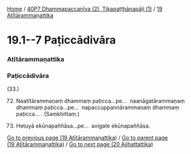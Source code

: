 
[Home](/) / [40P7 Dhammapaccanīya (2), Tikapaṭṭhānapāḷi (1)](../../40P7.md) / [19 Atītārammaṇattika](../19.md)

# 19.1--7 Paṭiccādivāra

### Atītārammaṇattika

### Paṭiccādivāra

(33.)

72. Naatītārammaṇaṃ dhammaṃ paṭicca…pe…  naanāgatārammaṇaṃ dhammaṃ paṭicca…pe…  napaccuppannārammaṇaṃ dhammaṃ paṭicca… . (Saṃkhittaṃ.)

73. Hetuyā ekūnapaññāsa…pe…  avigate ekūnapaññāsa.

[Go to previous page (19 Atītārammaṇattika)](../19.md) / [Go to parent page (19 Atītārammaṇattika)](../19.md) / [Go to next page (20 Ajjhattattika)](../20.md)


